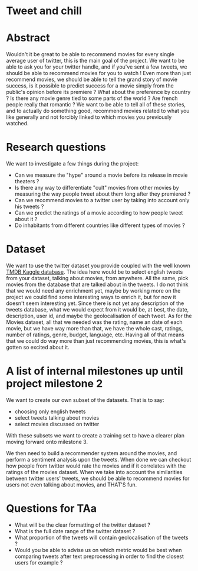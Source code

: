 # Tweet and chill

# Abstract
Wouldn't it be great to be able to recommend movies for every single average user of twitter, this is the main goal of the project. We want to be able to ask you for your twitter handle, and if you've sent a few tweets, we should be able to recommend movies for you to watch ! Even more than just recommend movies, we should be able to tell the grand story of movie success, is it possible to predict success for a movie simply from the public's opinion before its premiere ? What about the preference by country ? Is there any movie genre tied to some parts of the world ? Are french people really that romantic ?
We want to be able to tell all of these stories, and to actually do something good, recommend movies related to what you like generally and not forcibly linked to which movies you previously watched.


# Research questions
We want to investigate a few things during the project:
- Can we measure the "hype" around a movie before its release in movie theaters ?
- Is there any way to differentiate "cult" movies from other movies by measuring the way people tweet about them long after they premiered ?
- Can we recommend movies to a twitter user by taking into account only his tweets ?
- Can we predict the ratings of a movie according to how people tweet about it ?
- Do inhabitants from different countries like different types of movies ?


# Dataset
We want to use the twitter dataset you provide coupled with the well known [TMDB Kaggle database](https://www.kaggle.com/tmdb/tmdb-movie-metadata/data). The idea here would be to select english tweets from your dataset, talking about movies, from anywhere. All the same, pick movies from the database that are talked about in the tweets. I do not think that we would need any enrichment yet, maybe by working more on the project we could find some interesting ways to enrich it, but for now it doesn't seem interesting yet.
Since there is not yet any description of the tweets database, what we would expect from it would be, at best, the date, description, user id, and maybe the geolocalisation of each tweet.
As for the Movies dataset, all that we needed was the rating, name an date of each movie, but we have way more than that, we have the whole cast, ratings, number of ratings, genre, budget, language, etc. Having all of that means that we could do way more than just recommending movies, this is what's gotten so excited about it.

# A list of internal milestones up until project milestone 2
We want to create our own subset of the datasets. That is to say:
- choosing only english tweets
- select tweets talking about movies
- select movies discussed on twitter

With these subsets we want to create a training set to have a clearer plan moving forward onto milestone 3.

We then need to build a recommender system around the movies, and perform a sentiment analysis upon the tweets. When done we can checkout how people from twitter would rate the movies and if it correlates with the ratings of the movies dataset. When we take into account the similarities between twitter users' tweets, we should be able to recommend movies for users not even talking about movies, and THAT'S fun.

# Questions for TAa
- What will be the clear formatting of the twitter dataset ?
- What is the full date range of the twitter dataset ?
- What proportion of the tweets will contain geolocalisation of the tweets ?
- Would you be able to advise us on which metric would be best when comparing tweets after text preprocessing in order to find the closest users for example ?
